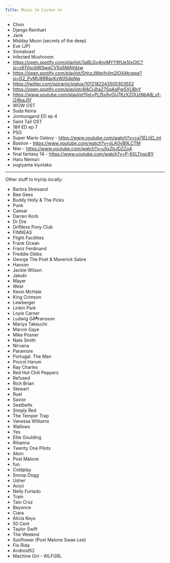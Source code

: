 ```yaml
---
Title: Music to Listen to
---
```


* Chon
* Django Reinhart
* Jank
* Midday Moon (secrets of the deep)
* Eve (JP)
* Somatoast
* Infected Mushroom
* <https://open.spotify.com/playlist/3aBLGy4nyMYY9fUe5IxOtC?si=z61VpcbWSwqCVSq5MAVdzw>
* <https://open.spotify.com/playlist/5hhzJWqrlh4m2IO44tcwpe?si=D2_PyMU8RRayKxWjI5dpNw>
* <https://twitter.com/spiranix/status/1012182243505303552>
* <https://open.spotify.com/playlist/4lACjJha27SqAqPwSVUBnY>
* <https://www.youtube.com/playlist?list=PLI5x9vOU7KzXZOUzNbA8j_vf-j24baJ5f>
* WOW OST
* Suda Keina
* Jormungand ED ep 4
* Saint Tail OST
* 18if ED ep 7
* PSG
* Super Mario Galaxy - <https://www.youtube.com/watch?v=ca7IELhD_mI>
* Bastion - <https://www.youtube.com/watch?v=oLA0vB9LCTM>
* Nier - <https://www.youtube.com/watch?v=u5xZbJDZZo4>
* final fantasy 14 - <https://www.youtube.com/watch?v=P-6XLTnqcBY>
* Haru Nemuri
* sugiyama kiyotaka

----

Other stuff to try/rip locally:

- Barbra Streisand
- Bee Gees
- Buddy Holly & The Picks
- Punk
- Caesar
- Darren Korb
- Dr Dre
- Driftless Pony Club
- FINNEAS
- Flight Facilities
- Frank Ocean
- Franz Ferdinand
- Freddie Gibbs
- George The Poet & Maverick Sabre
- Hanson
- Jackie Wilson
- Jakubi
- Mayer
- West
- Kevin McHale
- King Crimson
- Lewberger
- Linkin Park
- Loyle Carner
- Ludwig GÃ¶ransson
- Mariya Takeuchi
- Marvin Gaye
- Mike Posner
- Nate Smith
- Nirvana
- Paramore
- Portugal. The Man
- Procol Harum
- Ray Charles
- Red Hot Chili Peppers
- Refused
- Rich Brian
- Stewart
- Ruel
- Savior
- Seatbelts
- Simply Red
- The Temper Trap
- Vanessa Williams
- Wallows
- Yes
- Ellie Goulding
- Rihanna
- Twenty One Pilots
- Akon
- Post Malone
- fun.
- Coldplay
- Snoop Dogg
- Usher
- Avicii
- Nelly Furtado
- Train
- Taio Cruz
- Beyonce
- Ciara
- Alicia Keys
- 50 Cent
- Taylor Swift
- The Weeknd
- Sunflower (Post Malone Swae Lee)
- Flo Rida
- Android52
- Machine Girl - WLFGRL
